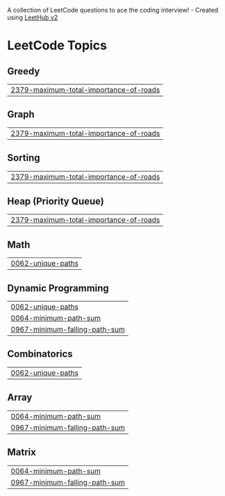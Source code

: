 A collection of LeetCode questions to ace the coding interview! - Created using [LeetHub v2](https://github.com/arunbhardwaj/LeetHub-2.0)
<!---LeetCode Topics Start-->
# LeetCode Topics
## Greedy
|  |
| ------- |
| [2379-maximum-total-importance-of-roads](https://github.com/UtkarshGupta17/questions/tree/master/2379-maximum-total-importance-of-roads) |
## Graph
|  |
| ------- |
| [2379-maximum-total-importance-of-roads](https://github.com/UtkarshGupta17/questions/tree/master/2379-maximum-total-importance-of-roads) |
## Sorting
|  |
| ------- |
| [2379-maximum-total-importance-of-roads](https://github.com/UtkarshGupta17/questions/tree/master/2379-maximum-total-importance-of-roads) |
## Heap (Priority Queue)
|  |
| ------- |
| [2379-maximum-total-importance-of-roads](https://github.com/UtkarshGupta17/questions/tree/master/2379-maximum-total-importance-of-roads) |
## Math
|  |
| ------- |
| [0062-unique-paths](https://github.com/UtkarshGupta17/questions/tree/master/0062-unique-paths) |
## Dynamic Programming
|  |
| ------- |
| [0062-unique-paths](https://github.com/UtkarshGupta17/questions/tree/master/0062-unique-paths) |
| [0064-minimum-path-sum](https://github.com/UtkarshGupta17/questions/tree/master/0064-minimum-path-sum) |
| [0967-minimum-falling-path-sum](https://github.com/UtkarshGupta17/questions/tree/master/0967-minimum-falling-path-sum) |
## Combinatorics
|  |
| ------- |
| [0062-unique-paths](https://github.com/UtkarshGupta17/questions/tree/master/0062-unique-paths) |
## Array
|  |
| ------- |
| [0064-minimum-path-sum](https://github.com/UtkarshGupta17/questions/tree/master/0064-minimum-path-sum) |
| [0967-minimum-falling-path-sum](https://github.com/UtkarshGupta17/questions/tree/master/0967-minimum-falling-path-sum) |
## Matrix
|  |
| ------- |
| [0064-minimum-path-sum](https://github.com/UtkarshGupta17/questions/tree/master/0064-minimum-path-sum) |
| [0967-minimum-falling-path-sum](https://github.com/UtkarshGupta17/questions/tree/master/0967-minimum-falling-path-sum) |
<!---LeetCode Topics End-->